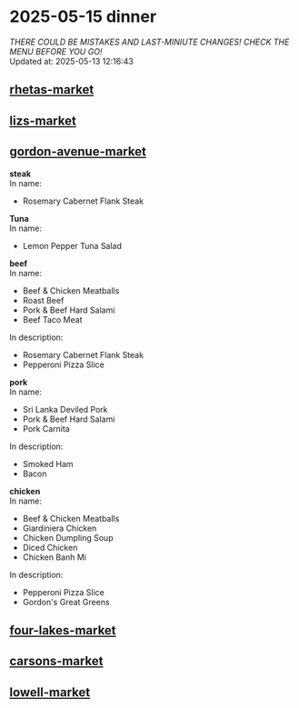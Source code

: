 # 2025-05-15 dinner  
*THERE COULD BE MISTAKES AND LAST-MINIUTE CHANGES! CHECK THE MENU BEFORE YOU GO!*  
Updated at: 2025-05-13 12:16:43  
## [rhetas-market](https://wisc-housingdining.nutrislice.com/menu/rhetas-market/dinner/2025-05-15)  
## [lizs-market](https://wisc-housingdining.nutrislice.com/menu/lizs-market/dinner/2025-05-15)  
## [gordon-avenue-market](https://wisc-housingdining.nutrislice.com/menu/gordon-avenue-market/dinner/2025-05-15)  
**steak**  
In name:   
 - Rosemary Cabernet Flank Steak  
  
**Tuna**  
In name:   
 - Lemon Pepper Tuna Salad  
  
**beef**  
In name:   
 - Beef & Chicken Meatballs  
 - Roast Beef  
 - Pork & Beef Hard Salami  
 - Beef Taco Meat  
  
In description:   
 - Rosemary Cabernet Flank Steak  
 - Pepperoni Pizza Slice  
  
**pork**  
In name:   
 - Sri Lanka Deviled Pork  
 - Pork & Beef Hard Salami  
 - Pork Carnita  
  
In description:   
 - Smoked Ham  
 - Bacon  
  
**chicken**  
In name:   
 - Beef & Chicken Meatballs  
 - Giardiniera Chicken  
 - Chicken Dumpling Soup  
 - Diced Chicken  
 - Chicken Banh Mi  
  
In description:   
 - Pepperoni Pizza Slice  
 - Gordon's Great Greens  
  
## [four-lakes-market](https://wisc-housingdining.nutrislice.com/menu/four-lakes-market/dinner/2025-05-15)  
## [carsons-market](https://wisc-housingdining.nutrislice.com/menu/carsons-market/dinner/2025-05-15)  
## [lowell-market](https://wisc-housingdining.nutrislice.com/menu/lowell-market/dinner/2025-05-15)  
  
